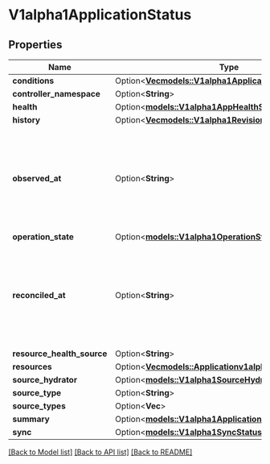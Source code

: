# V1alpha1ApplicationStatus

## Properties

Name | Type | Description | Notes
------------ | ------------- | ------------- | -------------
**conditions** | Option<[**Vec<models::V1alpha1ApplicationCondition>**](v1alpha1ApplicationCondition.md)> |  | [optional]
**controller_namespace** | Option<**String**> |  | [optional]
**health** | Option<[**models::V1alpha1AppHealthStatus**](v1alpha1AppHealthStatus.md)> |  | [optional]
**history** | Option<[**Vec<models::V1alpha1RevisionHistory>**](v1alpha1RevisionHistory.md)> |  | [optional]
**observed_at** | Option<**String**> | Time is a wrapper around time.Time which supports correct marshaling to YAML and JSON.  Wrappers are provided for many of the factory methods that the time package offers.  +protobuf.options.marshal=false +protobuf.as=Timestamp +protobuf.options.(gogoproto.goproto_stringer)=false | [optional]
**operation_state** | Option<[**models::V1alpha1OperationState**](v1alpha1OperationState.md)> |  | [optional]
**reconciled_at** | Option<**String**> | Time is a wrapper around time.Time which supports correct marshaling to YAML and JSON.  Wrappers are provided for many of the factory methods that the time package offers.  +protobuf.options.marshal=false +protobuf.as=Timestamp +protobuf.options.(gogoproto.goproto_stringer)=false | [optional]
**resource_health_source** | Option<**String**> |  | [optional]
**resources** | Option<[**Vec<models::Applicationv1alpha1ResourceStatus>**](applicationv1alpha1ResourceStatus.md)> |  | [optional]
**source_hydrator** | Option<[**models::V1alpha1SourceHydratorStatus**](v1alpha1SourceHydratorStatus.md)> |  | [optional]
**source_type** | Option<**String**> |  | [optional]
**source_types** | Option<**Vec<String>**> |  | [optional]
**summary** | Option<[**models::V1alpha1ApplicationSummary**](v1alpha1ApplicationSummary.md)> |  | [optional]
**sync** | Option<[**models::V1alpha1SyncStatus**](v1alpha1SyncStatus.md)> |  | [optional]

[[Back to Model list]](../README.md#documentation-for-models) [[Back to API list]](../README.md#documentation-for-api-endpoints) [[Back to README]](../README.md)


